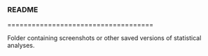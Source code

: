 ### README

====================================

Folder containing screenshots or other saved versions of statistical analyses.
